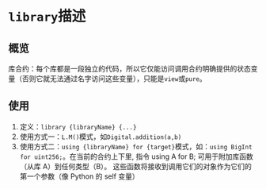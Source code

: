 # `library`描述

## 概览
库合约：每个库都是一段独立的代码，所以它仅能访问调用合约明确提供的状态变量（否则它就无法通过名字访问这些变量），只能是`view`或`pure`。

## 使用

1. 定义：`library {libraryName} {...}`
2. 使用方式一：`L.M()`模式，如`Digital.addition(a,b)`
3. 使用方式二：`using {libraryName} for {target}`模式，如：`using BigInt for uint256;`。在当前的合约上下里, 指令 using A for B; 可用于附加库函数（从库 A）到任何类型（B）。 这些函数将接收到调用它们的对象作为它们的第一个参数（像 Python 的 self 变量）
